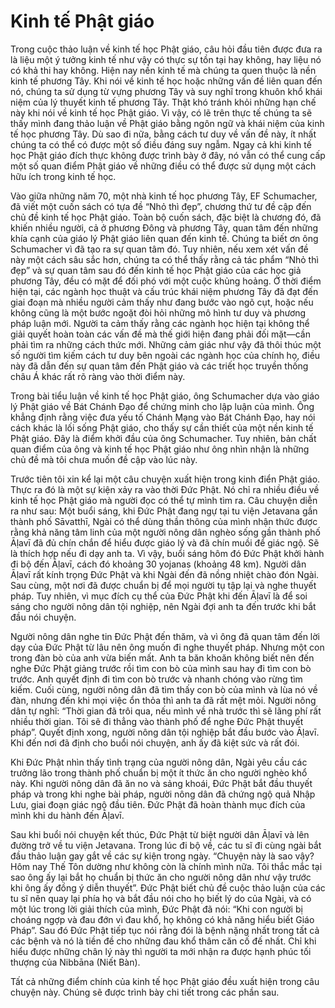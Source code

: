 # Kinh tế Phật giáo

Trong cuộc thảo luận về kinh tế học Phật giáo, câu hỏi đầu tiên được đưa ra là liệu một ý tưởng kinh tế như vậy có thực sự tồn tại hay không, hay liệu nó có khả thi hay không. Hiện nay nền kinh tế mà chúng ta quen thuộc là nền kinh tế phương Tây. Khi nói về kinh tế học hoặc những vấn đề liên quan đến nó, chúng ta sử dụng từ vựng phương Tây và suy nghĩ trong khuôn khổ khái niệm của lý thuyết kinh tế phương Tây. Thật khó tránh khỏi những hạn chế này khi nói về kinh tế học Phật giáo. Vì vậy, có lẽ trên thực tế chúng ta sẽ thấy mình đang thảo luận về Phật giáo bằng ngôn ngữ và khái niệm của kinh tế học phương Tây. Dù sao đi nữa, bằng cách tư duy về vấn đề này, ít nhất chúng ta có thể có được một số điều đáng suy ngẫm. Ngay cả khi kinh tế học Phật giáo đích thực không được trình bày ở đây, nó vẫn có thể cung cấp một số quan điểm Phật giáo về những điều có thể được sử dụng một cách hữu ích trong kinh tế học.

Vào giữa những năm 70, một nhà kinh tế học phương Tây, EF Schumacher, đã viết một cuốn sách có tựa đề “Nhỏ thì đẹp”, chương thứ tư đề cập đến chủ đề kinh tế học Phật giáo. Toàn bộ cuốn sách, đặc biệt là chương đó, đã khiến nhiều người, cả ở phương Đông và phương Tây, quan tâm đến những khía cạnh của giáo lý Phật giáo liên quan đến kinh tế. Chúng ta biết ơn ông Schumacher vì đã tạo ra sự quan tâm đó. Tuy nhiên, nếu xem xét vấn đề này một cách sâu sắc hơn, chúng ta có thể thấy rằng cả tác phẩm “Nhỏ thì đẹp” và sự quan tâm sau đó đến kinh tế học Phật giáo của các học giả phương Tây, đều có mặt để đối phó với một cuộc khủng hoảng. Ở thời điểm hiện tại, các ngành học thuật và cấu trúc khái niệm phương Tây đã đạt đến giai đoạn mà nhiều người cảm thấy như đang bước vào ngõ cụt, hoặc nếu không cũng là một bước ngoặt đòi hỏi những mô hình tư duy và phương pháp luận mới. Người ta cảm thấy rằng các ngành học hiện tại không thể giải quyết hoàn toàn các vấn đề mà thế giới hiện đang phải đối
mặt&mdash;cần phải tìm ra những cách thức mới. Những cảm giác như vậy đã thôi thúc một số người tìm kiếm cách tư duy bên ngoài các ngành học của chính họ, điều này đã dẫn đến sự quan tâm đến Phật giáo và các triết học truyền thống châu Á khác rất rõ ràng vào thời điểm này.

Trong bài tiểu luận về kinh tế học Phật giáo, ông Schumacher dựa vào giáo lý Phật giáo về Bát Chánh Đạo để chứng minh cho lập luận của mình. Ông khẳng định rằng việc đưa yếu tố Chánh Mạng vào Bát Chánh Đạo, hay nói cách khác là lối sống Phật giáo, cho thấy sự cần thiết của một nền kinh tế Phật giáo. Đây là điểm khởi đầu của ông Schumacher. Tuy nhiên, bản chất quan điểm của ông và kinh tế học Phật giáo như ông nhìn nhận là những chủ đề mà tôi chưa muốn đề cập vào lúc này.

Trước tiên tôi xin kể lại một câu chuyện xuất hiện trong kinh điển Phật giáo. Thực ra đó là một sự kiện xảy ra vào thời Đức Phật. Nó chỉ ra nhiều điều về kinh tế học Phật giáo mà người đọc có thể tự mình tìm ra. Câu chuyện diễn ra như sau: Một buổi sáng, khi Đức Phật đang ngự tại tu viện Jetavana gần thành phố Sāvatthī, Ngài có thể dùng thần thông của mình nhận thức được rằng khả năng tâm linh của một người nông dân nghèo sống gần thành phố Āḷavī đã đủ chín chắn để hiểu được giáo lý và đã chín muồi để giác ngộ. Sẽ là thích hợp nếu đi dạy anh ta. Vì vậy, buổi sáng hôm đó Đức Phật khởi hành đi bộ đến Āḷavī, cách đó khoảng 30 yojanas (khoảng 48 km). Người dân Āḷavī rất kính trọng Đức Phật và khi Ngài đến đã nồng nhiệt chào đón Ngài. Sau cùng, một nơi đã được chuẩn bị để mọi người tụ tập lại và nghe thuyết pháp. Tuy nhiên, vì mục đích cụ thể của Đức Phật khi đến Āḷavī là để soi sáng cho người nông dân tội nghiệp, nên Ngài đợi anh ta đến trước khi bắt đầu nói chuyện.
   
Người nông dân nghe tin Đức Phật đến thăm, và vì ông đã quan tâm đến lời dạy của Đức Phật từ lâu nên ông muốn đi nghe thuyết pháp. Nhưng một con trong đàn bò của anh vừa biến mất. Anh ta băn khoăn không biết nên đến nghe Đức Phật giảng trước rồi tìm con bò của mình sau hay đi tìm con bò trước. Anh quyết định đi tìm con bò trước và nhanh chóng vào rừng tìm kiếm. Cuối cùng, người nông dân đã tìm thấy con bò của mình và lùa nó về đàn, nhưng đến khi mọi việc ổn thỏa thì anh ta đã rất mệt mỏi. Người nông dân tự nghĩ: “Thời gian đã trôi qua, nếu mình về nhà trước thì sẽ lãng phí rất nhiều thời gian. Tôi sẽ đi thẳng vào thành phố để nghe Đức Phật thuyết pháp”. Quyết định xong, người nông dân tội nghiệp bắt đầu bước vào Āḷavī. Khi đến nơi đã định cho buổi nói chuyện, anh ấy đã kiệt sức và rất đói.

Khi Đức Phật nhìn thấy tình trạng của người nông dân, Ngài yêu cầu các trưởng lão trong thành phố chuẩn bị một ít thức ăn cho người nghèo khổ này. Khi người nông dân đã ăn no và sảng khoái, Đức Phật bắt đầu thuyết pháp và trong khi nghe bài pháp, người nông dân đã chứng ngộ quả Nhập Lưu, giai đoạn giác ngộ đầu tiên. Đức Phật đã hoàn thành mục đích của mình khi du hành đến Āḷavī.

Sau khi buổi nói chuyện kết thúc, Đức Phật từ biệt người dân Āḷavī và lên đường trở về tu viện Jetavana. Trong lúc đi bộ về, các tu sĩ đi cùng ngài bắt đầu thảo luận gay gắt về các sự kiện trong ngày. “Chuyện này là sao vậy? Hôm nay Thế Tôn dường như không còn là chính mình nữa. Tôi thắc mắc tại sao ông ấy lại bắt họ chuẩn bị thức ăn cho người nông dân như vậy trước khi ông ấy đồng ý diễn thuyết”. Đức Phật biết chủ đề cuộc thảo luận của các tu sĩ nên quay lại phía họ và bắt đầu nói cho họ biết lý do của Ngài, và có một lúc trong lời giải thích của mình, Đức Phật đã nói: “Khi con người bị choáng ngợp và đau đớn vì đau khổ, họ không có khả năng hiểu biết Giáo Pháp”. Sau đó Đức Phật tiếp tục nói rằng đói là bệnh nặng nhất trong tất cả các bệnh và nó là tiền đề cho những đau khổ thâm căn cố đế nhất. Chỉ khi hiểu được những chân lý này thì người ta mới nhận ra được hạnh phúc tối thượng của Nibbāna (Niết Bàn).

Tất cả những điểm chính của kinh tế học Phật giáo đều xuất hiện trong câu chuyện này. Chúng sẽ được trình bày chi tiết trong các phần sau.